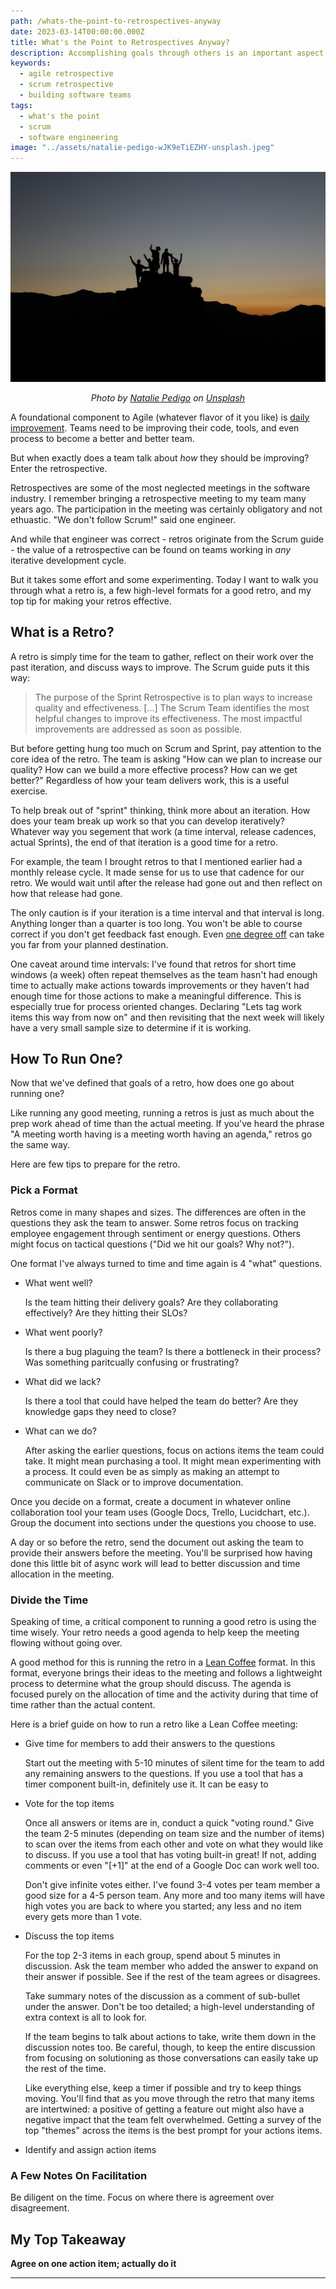 ```yaml
---
path: /whats-the-point-to-retrospectives-anyway
date: 2023-03-14T00:00:00.000Z
title: What's the Point to Retrospectives Anyway?
description: Accomplishing goals through others is an important aspect when moving from a invidiviual contributor to a leader (as a manager, director, or Staff+ role, etc.) But how do you do so? Here are four ways I've been finding success in my own career.
keywords:
  - agile retrospective
  - scrum retrospective
  - building software teams
tags:
  - what's the point
  - scrum
  - software engineering
image: "../assets/natalie-pedigo-wJK9eTiEZHY-unsplash.jpeg"
---
```


<center>

![Silhouette of people at sunset on a mountain](../assets/natalie-pedigo-wJK9eTiEZHY-unsplash.jpeg)

<i> 

Photo by <a href="https://unsplash.com/@nataliepedigo?utm_source=unsplash&utm_medium=referral&utm_content=creditCopyText">Natalie Pedigo</a> on <a href="https://unsplash.com/photos/wJK9eTiEZHY?utm_source=unsplash&utm_medium=referral&utm_content=creditCopyText">Unsplash</a>
  
  
</i>


</center>

A foundational component to Agile (whatever flavor of it you like) is [daily improvement](https://dangoslen.me/blog/how-to-introduce-kaizen-to-your-team/). Teams need to be improving their code, tools, and even process to become a better and better team.

But when exactly does a team talk about _how_ they should be improving? Enter the retrospective.

Retrospectives are some of the most neglected meetings in the software industry. I remember bringing a retrospective meeting to my team many years ago. The participation in the meeting was certainly obligatory and not ethuastic. "We don't follow Scrum!" said one engineer. 

And while that engineer was correct - retros originate from the Scrum guide - the value of a retrospective can be found on teams working in _any_ iterative development cycle. 

But it takes some effort and some experimenting. Today I want to walk you through what a retro is, a few high-level formats for a good retro, and my top tip for making your retros effective.

## What is a Retro?

A retro is simply time for the team to gather, reflect on their work over the past iteration, and discuss ways to improve. The Scrum guide puts it this way:

> The purpose of the Sprint Retrospective is to plan ways to increase quality and effectiveness. [...] The Scrum Team identifies the most helpful changes to improve its effectiveness. The most impactful improvements are addressed as soon as possible.

But before getting hung too much on Scrum and Sprint, pay attention to the core idea of the retro. The team is asking "How can we plan to increase our quality? How can we build a more effective process? How can we get better?" Regardless of how your team delivers work, this is a useful exercise.

To help break out of "sprint" thinking, think more about an iteration. How does your team break up work so that you can develop iteratively? Whatever way you segement that work (a time interval, release cadences, actual Sprints), the end of that iteration is a good time for a retro.

For example, the team I brought retros to that I mentioned earlier had a monthly release cycle. It made sense for us to use that cadence for our retro. We would wait until after the release had gone out and then reflect on how that release had gone.

The only caution is if your iteration is a time interval and that interval is long. Anything longer than a quarter is too long. You won't be able to course correct if you don't get feedback fast enough. Even [one degree off](https://en.wikipedia.org/wiki/1_in_60_rule) can take you far from your planned destination.

One caveat around time intervals: I've found that retros for short time windows (a week) often repeat themselves as the team hasn't had enough time to actually make actions towards improvements or they haven't had enough time for those actions to make a meaningful difference. This is especially true for process oriented changes. Declaring "Lets tag work items this way from now on" and then revisiting that the next week will likely have a very small sample size to determine if it is working.

## How To Run One?

Now that we've defined that goals of a retro, how does one go about running one?

Like running any good meeting, running a retros is just as much about the prep work ahead of time than the actual meeting. If you've heard the phrase "A meeting worth having is a meeting worth having an agenda," retros go the same way.

Here are few tips to prepare for the retro.

### Pick a Format

Retros come in many shapes and sizes. The differences are often in the questions they ask the team to answer. Some retros focus on tracking employee engagement through sentiment or energy questions. Others might focus on tactical questions ("Did we hit our goals? Why not?").

One format I've always turned to time and time again is 4 "what" questions.

* What went well?

  Is the team hitting their delivery goals? Are they collaborating effectively? Are they hitting their SLOs?

* What went poorly?

  Is there a bug plaguing the team? Is there a bottleneck in their process? Was something paritcually confusing or frustrating?

* What did we lack?

  Is there a tool that could have helped the team do better? Are they knowledge gaps they need to close? 

* What can we do?

  After asking the earlier questions, focus on actions items the team could take. It might mean purchasing a tool. It might mean experimenting with a process. It could even be as simply as making an attempt to communicate on Slack or to improve documentation. 

Once you decide on a format, create a document in whatever online collaboration tool your team uses (Google Docs, Trello, Lucidchart, etc.). Group the document into sections under the questions you choose to use. 

A day or so before the retro, send the document out asking the team to provide their answers before the meeting. You'll be surprised how having done this little bit of async work will lead to better discussion and time allocation in the meeting.

### Divide the Time

Speaking of time, a critical component to running a good retro is using the time wisely. Your retro needs a good agenda to help keep the meeting flowing without going over.

A good method for this is running the retro in a [Lean Coffee]() format. In this format, everyone brings their ideas to the meeting and follows a lightweight process to determine what the group should discuss. The agenda is focused purely on the allocation of time and the activity during that time of time rather than the actual content.

Here is a brief guide on how to run a retro like a Lean Coffee meeting:

* Give time for members to add their answers to the questions

  Start out the meeting with 5-10 minutes of silent time for the team to add any remaining answers to the questions. If you use a tool that has a timer component built-in, definitely use it. It can be easy to 

* Vote for the top items

  Once all answers or items are in, conduct a quick "voting round." Give the team 2-5 minutes (depending on team size and the number of items) to scan over the items from each other and vote on what they would like to discuss. If you use a tool that has voting built-in great! If not, adding comments or even "[+1]" at the end of a Google Doc can work well too. 

  Don't give infinite votes either. I've found 3-4 votes per team member a good size for a 4-5 person team. Any more and too many items will have high votes you are back to where you started; any less and no item every gets more than 1 vote.

* Discuss the top items

  For the top 2-3 items in each group, spend about 5 minutes in discussion. Ask the team member who added the answer to expand on their answer if possible. See if the rest of the team agrees or disagrees. 
  
  Take summary notes of the discussion as a comment of sub-bullet under the answer. Don't be too detailed; a high-level understanding of extra context is all to look for. 
  
  If the team begins to talk about actions to take, write them down in the discussion notes too. Be careful, though, to keep the entire discussion from focusing on solutioning as those conversations can easily take up the rest of the time. 

  Like everything else, keep a timer if possible and try to keep things moving. You'll find that as you move through the retro that many items are intertwined: a positive of getting a feature out might also have a negative impact that the team felt overwhelmed. Getting a survey of the top "themes" across the items is the best prompt for your actions items.  

* Identify and assign action items

  

### A Few Notes On Facilitation

Be diligent on the time. Focus on where there is agreement over disagreement.

## My Top Takeaway

**Agree on one action item; actually do it**

--- 




  


